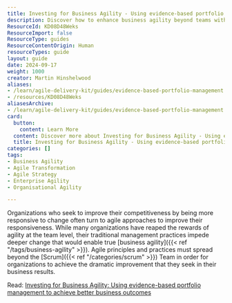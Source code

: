 ```yaml
---
title: Investing for Business Agility - Using evidence-based portfolio management to achieve better business outcomes
description: Discover how to enhance business agility beyond teams with evidence-based portfolio management for improved competitiveness and responsiveness.
ResourceId: KD08D48Weks
ResourceImport: false
ResourceType: guides
ResourceContentOrigin: Human
resourceTypes: guide
layout: guide
date: 2024-09-17
weight: 1000
creator: Martin Hinshelwood
aliases:
- /learn/agile-delivery-kit/guides/evidence-based-portfolio-management
- /resources/KD08D48Weks
aliasesArchive:
- /learn/agile-delivery-kit/guides/evidence-based-portfolio-management
card:
  button:
    content: Learn More
  content: Discover more about Investing for Business Agility - Using evidence-based portfolio management to achieve better business outcomes and how it can help you in your Agile journey!
  title: Investing for Business Agility - Using evidence-based portfolio management to achieve better business outcomes
categories: []
tags:
- Business Agility
- Agile Transformation
- Agile Strategy
- Enterprise Agility
- Organisational Agility

---
```

Organizations who seek to improve their competitiveness by being more responsive to change often turn to agile approaches to improve their responsiveness. While many organizations have reaped the rewards of agility at the team level, their traditional management practices impede deeper change that would enable true [business agility]({{< ref "/tags/business-agility" >}}). Agile principles and practices must spread beyond the [Scrum]({{< ref "/categories/scrum" >}}) Team in order for organizations to achieve the dramatic improvement that they seek in their business results.

Read: [Investing for Business Agility: Using evidence-based portfolio management to achieve better business outcomes](https://scrum.org/resources/investing-business-agility)

